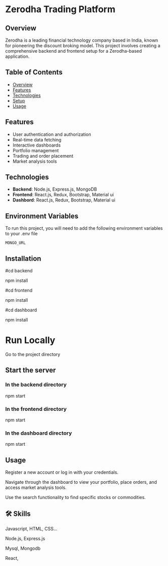 
# Zerodha  Trading Platform

## Overview

Zerodha is a leading financial technology company based in India, known for pioneering the discount broking model. This project involves creating a comprehensive backend and frontend setup for a Zerodha-based application.

## Table of Contents

- [Overview](#overview)
- [Features](#features)
- [Technologies](#technologies)
- [Setup](#setup)
- [Usage](#usage)

## Features

- User authentication and authorization
- Real-time data fetching
- Interactive dashboards
- Portfolio management
- Trading and order placement
- Market analysis tools

## Technologies

- **Backend**: Node.js, Express.js, MongoDB
- **Frontend**: React.js, Redux, Bootstrap, Material ui
- **Dashbord**: React.js, Redux, Bootstrap, Material ui

## Environment Variables

To run this project, you will need to add the following environment variables to your .env file

`MONGO_URL`

## Installation

#cd backend

npm install

#cd frontend

npm install

#cd dashboard 

npm install


# Run Locally

Go to the project directory

## Start the server

### In the backend directory
npm start

### In the frontend directory
npm start

### In the dashboard directory
npm start


## Usage 

Register a new account or log in with your credentials.

Navigate through the dashboard to view your portfolio, place orders, and access market analysis tools.

Use the search functionality to find specific stocks or commodities.

## 🛠 Skills
Javascript, HTML, CSS...

Node.js, Express.js

Mysql, Mongodb

React, 
